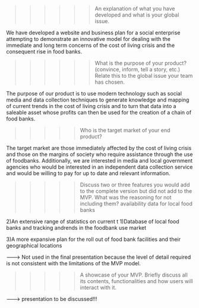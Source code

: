 >>>>>> An explanation of what you have developed and what is your global issue.

We have developed a website and business plan for a social enterprise attempting to demonstrate an innovative model for dealing with the immediate and long term concerns of the cost of living crisis and the consequent rise in food banks.

>>>>>> What is the purpose of your product? (convince, inform, tell a story, etc.) Relate this to the global issue your team has chosen.

The purpose of our product is to use modern technology such as social media and data collection techniques to generate knowledge and mapping of current trends in the cost of living crisis and to turn that data into a saleable asset whose profits can then be used for the creation of a chain of food banks.

>>>>> Who is the target market of your end product?

The target market are those immediately affected by the cost of living crisis and those on the margins of society who require assistance through the use of foodbanks. Additionally, we are interested in media and local government agencies who would be interested in an independent data collection service and would be willing to pay for up to date and relevant information.  


>>>>> Discuss two or three features you would add to the complete version but did not add to the MVP.  What was the reasoning for not including them?
 availability data for local food banks

2)An extensive range of statistics on current t
1)Database of local food banks and tracking andrends in the foodbank use market

3)A more expansive plan for the roll out of food bank facilities and their geographical locations

---> Not used in the final presentation because the level of detail required is not consistent with the limitations of the MVP model.

>>>>>A showcase of your MVP. Briefly discuss all its contents, functionalities and how users will interact with it.

---> presentation to be discussed!!!